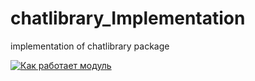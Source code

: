 # chatlibrary_Implementation
implementation of chatlibrary package

[![Как работает модуль](https://img.youtube.com/vi/ID_видео/0.jpg)](https://youtube.com/shorts/VHXdCNOI3x8)
